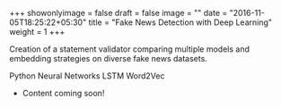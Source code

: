 +++
showonlyimage = false
draft = false
image = ""
date = "2016-11-05T18:25:22+05:30"
title = "Fake News Detection with Deep Learning"
weight = 1
+++

Creation of a statement validator comparing multiple models and embedding strategies on diverse fake news datasets.

<div class=Tags>
<span>Python</span>
<span>Neural Networks</span>
<span>LSTM</span>
<span>Word2Vec</span>
</div>
<!--more-->

* Content coming soon! 